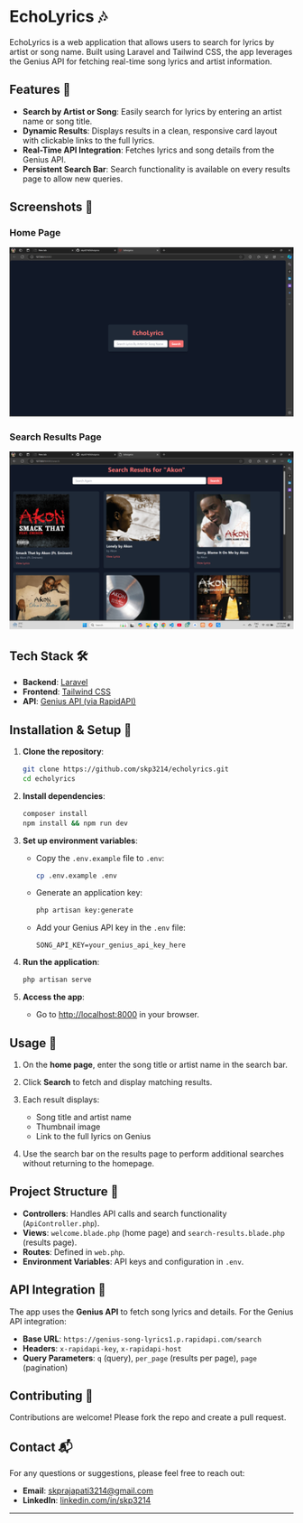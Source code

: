 

# EchoLyrics 🎶

EchoLyrics is a web application that allows users to search for lyrics by artist or song name. Built using Laravel and Tailwind CSS, the app leverages the Genius API for fetching real-time song lyrics and artist information. 

## Features 🚀

- **Search by Artist or Song**: Easily search for lyrics by entering an artist name or song title.
- **Dynamic Results**: Displays results in a clean, responsive card layout with clickable links to the full lyrics.
- **Real-Time API Integration**: Fetches lyrics and song details from the Genius API.
- **Persistent Search Bar**: Search functionality is available on every results page to allow new queries.

## Screenshots 📸

### Home Page
![alt text](image.png)

### Search Results Page
![alt text](image-1.png)
## Tech Stack 🛠

- **Backend**: [Laravel](https://laravel.com/)
- **Frontend**: [Tailwind CSS](https://tailwindcss.com/)
- **API**: [Genius API (via RapidAPI)](https://rapidapi.com/)

## Installation & Setup 🔧

1. **Clone the repository**:
    ```bash
    git clone https://github.com/skp3214/echolyrics.git
    cd echolyrics
    ```

2. **Install dependencies**:
    ```bash
    composer install
    npm install && npm run dev
    ```

3. **Set up environment variables**:
    - Copy the `.env.example` file to `.env`:
      ```bash
      cp .env.example .env
      ```
    - Generate an application key:
      ```bash
      php artisan key:generate
      ```
    - Add your Genius API key in the `.env` file:
      ```plaintext
      SONG_API_KEY=your_genius_api_key_here
      ```

4. **Run the application**:
    ```bash
    php artisan serve
    ```

5. **Access the app**:
    - Go to [http://localhost:8000](http://localhost:8000) in your browser.

## Usage 📖

1. On the **home page**, enter the song title or artist name in the search bar.
2. Click **Search** to fetch and display matching results.
3. Each result displays:
   - Song title and artist name
   - Thumbnail image
   - Link to the full lyrics on Genius

4. Use the search bar on the results page to perform additional searches without returning to the homepage.

## Project Structure 📂

- **Controllers**: Handles API calls and search functionality (`ApiController.php`).
- **Views**: `welcome.blade.php` (home page) and `search-results.blade.php` (results page).
- **Routes**: Defined in `web.php`.
- **Environment Variables**: API keys and configuration in `.env`.

## API Integration 🔗

The app uses the **Genius API** to fetch song lyrics and details. For the Genius API integration:
- **Base URL**: `https://genius-song-lyrics1.p.rapidapi.com/search`
- **Headers**: `x-rapidapi-key`, `x-rapidapi-host`
- **Query Parameters**: `q` (query), `per_page` (results per page), `page` (pagination)

## Contributing 🤝

Contributions are welcome! Please fork the repo and create a pull request.
 

## Contact 📬

For any questions or suggestions, please feel free to reach out:
- **Email**: [skprajapati3214@gmail.com](mailto:hritikraj121@gmail.com)
- **LinkedIn**: [linkedin.com/in/skp3214](https://www.linkedin.com/in/hritik-raj121)

--- 


